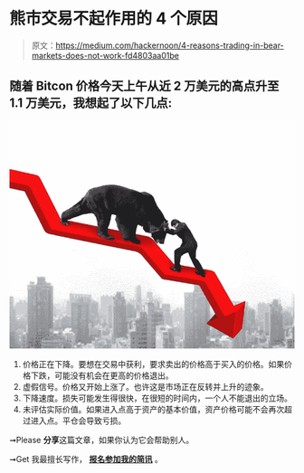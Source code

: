 # 熊市交易不起作用的 4 个原因

> 原文：<https://medium.com/hackernoon/4-reasons-trading-in-bear-markets-does-not-work-fd4803aa01be>

## 随着 Bitcon 价格今天上午从近 2 万美元的高点升至 1.1 万美元，我想起了以下几点:

![](img/629f209a59c278942fc0088a4751f2a3.png)

1.  价格正在下降。要想在交易中获利，要求卖出的价格高于买入的价格。如果价格下跌，可能没有机会在更高的价格退出。
2.  虚假信号。价格又开始上涨了。也许这是市场正在反转并上升的迹象。
3.  下降速度。损失可能发生得很快，在很短的时间内，一个人不能退出的立场。
4.  未评估实际价值。如果进入点高于资产的基本价值，资产价格可能不会再次超过进入点。平仓会导致亏损。

➞Please **分享**这篇文章，如果你认为它会帮助别人。

➞Get 我最擅长写作， [**报名参加我的简讯**](https://docs.google.com/forms/d/e/1FAIpQLSeX8Hu86LMIIBiya-9jijTXgKVNLUOHUue_hOAO3uPIxt0NfA/viewform?usp=sf_link) 。